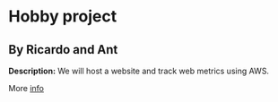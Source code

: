 # Hobby project
## By Ricardo and Ant

**Description:** We will host a website and track web metrics using AWS.

More [info](https://docs.google.com/document/d/1-c9yMCFQJDf2Z3UUd8MNUJCNCDFzbRCNIx-8Q5bdeBI/edit#)

